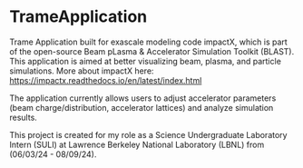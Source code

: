 # TrameApplication
Trame Application built for exascale modeling code impactX, which is part of the open-source Beam pLasma \& Accelerator Simulation Toolkit (BLAST). This application is aimed at better visualizing beam, plasma, and particle simulations. More about impactX here: https://impactx.readthedocs.io/en/latest/index.html

The application currently allows users to adjust accelerator parameters (beam charge/distribution, accelerator lattices) and analyze simulation results.

This project is created for my role as a Science Undergraduate Laboratory Intern (SULI) at Lawrence Berkeley National Laboratory (LBNL) from (06/03/24 - 08/09/24).
